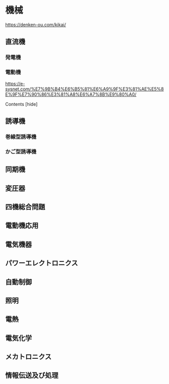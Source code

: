 # 機械

https://denken-ou.com/kikai/

## 直流機
### 発電機


### 電動機



https://e-sysnet.com/%E7%9B%B4%E6%B5%81%E6%A9%9F%E3%81%AE%E5%8E%9F%E7%90%86%E3%81%A8%E6%A7%8B%E9%80%A0/


Contents [hide]

## 誘導機
### 巻線型誘導機

### かご型誘導機


## 同期機

## 変圧器

## 四機総合問題

## 電動機応用

## 電気機器

## パワーエレクトロニクス

## 自動制御

## 照明

## 電熱

## 電気化学

## メカトロニクス

## 情報伝送及び処理

